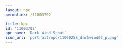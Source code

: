 ```yaml
---
layout: npc
permalink: /11003702

title: Npc
id: '11003702'
npc_name: 'Dark Wind Scout'
icon_url: 'portrait/npc/11000258_darkwind02_p.png'
---
```

